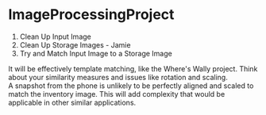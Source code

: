 # ImageProcessingProject



1. Clean Up Input Image
2. Clean Up Storage Images - Jamie
3. Try and Match Input Image to a Storage Image


It will be effectively template matching, like the Where's Wally project. Think about your similarity measures and issues like rotation and scaling. A snapshot from the phone is unlikely to be perfectly aligned and scaled to match the inventory image. This will add complexity that would be applicable in other similar applications.
